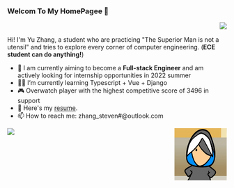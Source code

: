 ### Welcom To My HomePagee 👋

<img align="right" src="https://github-readme-stats.vercel.app/api?username=yuyanzy&show_icons=true&hide_title=true&hide_border=true" />
<br/>

Hi! I'm Yu Zhang, a student who are practicing "The Superior Man is not a utensil" and tries to explore every corner of computer engineering. (**ECE student can do anything!**)

- 🔭 I am currently aiming to become a **Full-stack Engineer** and am actively looking for internship opportunities in 2022 summer
- 👨‍💻 I’m currently learning Typescript + Vue + Django
- 🎮 Overwatch player with the highest competitive score of 3496 in support
- 📄 Here's my [resume](https://yuyanzy.github.io/files/resume/en.pdf).
- 📫 How to reach me: zhang_steven#@outlook.com

<img align="right" margin-bottom="-100px" src="./Ana.gif" width="120" height="120">

<img align="left" src="https://github-profile-trophy.vercel.app/?username=yuyanzy&theme=oldie">




  

<!--
**YuYanzy/YuYanzy** is a ✨ _special_ ✨ repository because its `README.md` (this file) appears on your GitHub profile.


Here are some ideas to get you started:

- 🔭 I’m currently working on ...
- 🌱 I’m currently learning ...
- 👯 I’m looking to collaborate on ...
- 🤔 I’m looking for help with ...
- 💬 Ask me about ...
- 📫 How to reach me: ...
- 😄 Pronouns: ...
- ⚡ Fun fact: ...
-->
